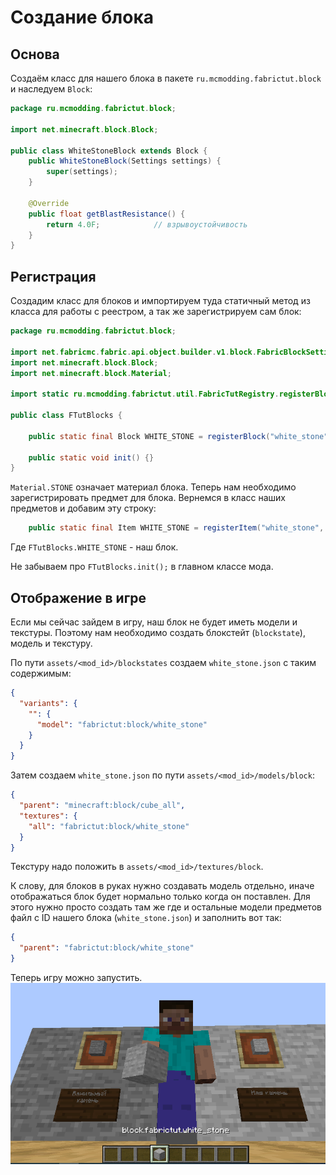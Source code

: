 # Создание блока
## Основа

Создаём класс для нашего блока в пакете `ru.mcmodding.fabrictut.block` и наследуем `Block`:
```java
package ru.mcmodding.fabrictut.block;

import net.minecraft.block.Block;

public class WhiteStoneBlock extends Block {
    public WhiteStoneBlock(Settings settings) {
        super(settings);
    }

    @Override
    public float getBlastResistance() {
        return 4.0F;			// взрывоустойчивость
    }
}
```
## Регистрация
Создадим класс для блоков и импортируем туда статичный метод из класса для работы с реестром, а так же зарегистрируем сам блок:
```java
package ru.mcmodding.fabrictut.block;

import net.fabricmc.fabric.api.object.builder.v1.block.FabricBlockSettings;
import net.minecraft.block.Block;
import net.minecraft.block.Material;

import static ru.mcmodding.fabrictut.util.FabricTutRegistry.registerBlock;

public class FTutBlocks {

    public static final Block WHITE_STONE = registerBlock("white_stone", new WhiteStoneBlock(FabricBlockSettings.of(Material.STONE)));

    public static void init() {}
}
```
`Material.STONE` означает материал блока.
Теперь нам необходимо зарегистрировать предмет для блока. Вернемся в класс наших предметов и добавим эту строку:
```java
    public static final Item WHITE_STONE = registerItem("white_stone", new BlockItem(FTutBlocks.WHITE_STONE, new FabricItemSettings()));
```
Где `FTutBlocks.WHITE_STONE` - наш блок.

Не забываем про `FTutBlocks.init();` в главном классе мода.
## Отображение в игре
Если мы сейчас зайдем в игру, наш блок не будет иметь модели и текстуры. Поэтому нам необходимо создать блокстейт (`blockstate`), модель и текстуру.

По пути `assets/<mod_id>/blockstates` создаем `white_stone.json` с таким содержимым:
```json
{
  "variants": {
    "": {
      "model": "fabrictut:block/white_stone"
    }
  }
}
```
Затем создаем `white_stone.json` по пути `assets/<mod_id>/models/block`:
```json
{
  "parent": "minecraft:block/cube_all",
  "textures": {
    "all": "fabrictut:block/white_stone"
  }
}
```
Текстуру надо положить в `assets/<mod_id>/textures/block`.

К слову, для блоков в руках нужно создавать модель отдельно, иначе отображаться блок будет нормально только когда он поставлен. Для этого нужно просто создать там же где и остальные модели предметов файл с ID нашего блока (`white_stone.json`) и заполнить вот так:
```json
{
  "parent": "fabrictut:block/white_stone"
}
```

Теперь игру можно запустить.
![блок в игре](images/block.png)